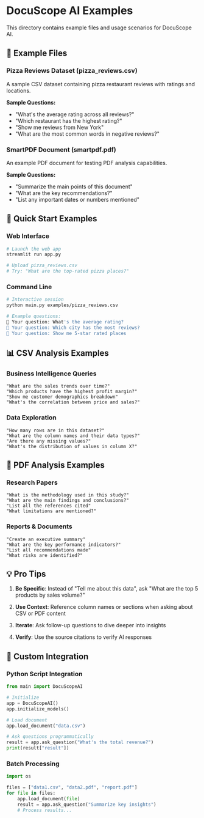 # DocuScope AI Examples

This directory contains example files and usage scenarios for DocuScope AI.

## 📄 Example Files

### Pizza Reviews Dataset (pizza_reviews.csv)
A sample CSV dataset containing pizza restaurant reviews with ratings and locations.

**Sample Questions:**
- "What's the average rating across all reviews?"
- "Which restaurant has the highest rating?"
- "Show me reviews from New York"
- "What are the most common words in negative reviews?"

### SmartPDF Document (smartpdf.pdf)
An example PDF document for testing PDF analysis capabilities.

**Sample Questions:**
- "Summarize the main points of this document"
- "What are the key recommendations?"
- "List any important dates or numbers mentioned"

## 🚀 Quick Start Examples

### Web Interface
```bash
# Launch the web app
streamlit run app.py

# Upload pizza_reviews.csv
# Try: "What are the top-rated pizza places?"
```

### Command Line
```bash
# Interactive session
python main.py examples/pizza_reviews.csv

# Example questions:
💬 Your question: What's the average rating?
💬 Your question: Which city has the most reviews?
💬 Your question: Show me 5-star rated places
```

## 📊 CSV Analysis Examples

### Business Intelligence Queries
```
"What are the sales trends over time?"
"Which products have the highest profit margin?"
"Show me customer demographics breakdown"
"What's the correlation between price and sales?"
```

### Data Exploration
```
"How many rows are in this dataset?"
"What are the column names and their data types?"
"Are there any missing values?"
"What's the distribution of values in column X?"
```

## 📄 PDF Analysis Examples

### Research Papers
```
"What is the methodology used in this study?"
"What are the main findings and conclusions?"
"List all the references cited"
"What limitations are mentioned?"
```

### Reports & Documents
```
"Create an executive summary"
"What are the key performance indicators?"
"List all recommendations made"
"What risks are identified?"
```

## 💡 Pro Tips

1. **Be Specific**: Instead of "Tell me about this data", ask "What are the top 5 products by sales volume?"

2. **Use Context**: Reference column names or sections when asking about CSV or PDF content

3. **Iterate**: Ask follow-up questions to dive deeper into insights

4. **Verify**: Use the source citations to verify AI responses

## 🔧 Custom Integration

### Python Script Integration
```python
from main import DocuScopeAI

# Initialize
app = DocuScopeAI()
app.initialize_models()

# Load document
app.load_document("data.csv")

# Ask questions programmatically
result = app.ask_question("What's the total revenue?")
print(result["result"])
```

### Batch Processing
```python
import os

files = ["data1.csv", "data2.pdf", "report.pdf"]
for file in files:
    app.load_document(file)
    result = app.ask_question("Summarize key insights")
    # Process results...
```

